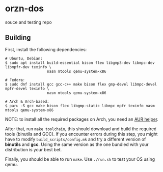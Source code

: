 # orzn-dos
souce and testing repo


## Building
First, install the following dependencies:

```
# Ubuntu, Debian:
$ sudo apt install build-essential bison flex libgmp3-dev libmpc-dev libmpfr-dev texinfo \
                   nasm mtools qemu-system-x86
           
# Fedora:
$ sudo dnf install gcc gcc-c++ make bison flex gmp-devel libmpc-devel mpfr-devel texinfo \
                   nasm mtools qemu-system-x86
                   
# Arch & Arch-based:
$ paru -S gcc make bison flex libgmp-static libmpc mpfr texinfo nasm mtools qemu-system-x86
```
NOTE: to install all the required packages on Arch, you need an [AUR helper](https://wiki.archlinux.org/title/AUR_helpers).

After that, run `make toolchain`, this should download and build the required tools (binutils and GCC). If you encounter errors during this step, you might have to modify `build_scripts/config.mk` and try a different version of **binutils** and **gcc**. Using the same version as the one bundled with your distribution is your best bet.

Finally, you should be able to run `make`. Use `./run.sh` to test your OS using qemu.
